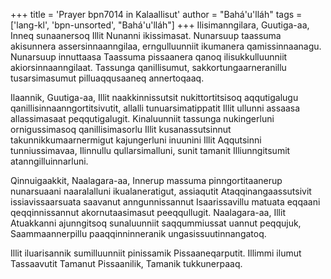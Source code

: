 +++
title = 'Prayer bpn7014 in Kalaallisut'
author = "Bahá'u'lláh"
tags = ['lang-kl', 'bpn-unsorted', "Bahá'u'lláh"]
+++
Ilisimanngilara, Guutiga-aa, Inneq sunaanersoq Illit Nunanni ikissimasat. Nunarsuup taassuma akisunnera assersinnaanngilaa, erngulluunniit ikumanera qamissinnaanagu. Nunarsuup innuttaasa Taassuma pissaanera qanoq ilisukkulluunniit akiorsinnaanngilaat. Tassunga qanillisumut, sakkortungaarneranillu tusarsimasumut pilluaqqusaaneq annertoqaaq.

Ilaannik, Guutiga-aa, Illit naakkinnissutsit nukittortitsisoq aqqutigalugu qanillisinnaanngortitsivutit, allalli tunuarsimatippatit Illit ullunni assaasa allassimasaat peqqutigalugit. Kinaluunniit tassunga nukingerluni ornigussimasoq qanillisimasorlu Illit kusanassutsinnut takunnikkumaarnermigut kajungerluni inuunini Illit Aqqutsinni tunniussimavaa, Ilinnullu qullarsimalluni, sunit tamanit Illiunngitsumit atanngilluinnarluni.

Qinnuigaakkit, Naalagara-aa, Innerup massuma pinngortitaanerup nunarsuaani naaralalluni ikualaneratigut, assiaqutit Ataqqinangaassutsivit issiavissaarsuata saavanut anngunnissannut Isaarissavillu matuata eqqaani qeqqinnissannut akornutaasimasut peeqqullugit. Naalagara-aa, Illit Atuakkanni ajunngitsoq sunaluunniit saqqummiussat uannut peqqujuk, Saammaannerpillu paaqqinninneranik ungasissuutinnangatoq.

Illit iluarisannik sumilluunniit pinissamik Pissaaneqarputit. Illimmi ilumut Tassaavutit Tamanut Pissaanilik, Tamanik tukkunerpaaq.
